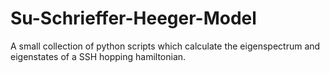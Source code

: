 # Su-Schrieffer-Heeger-Model
 A small collection of python scripts which calculate the eigenspectrum and eigenstates of a SSH hopping hamiltonian.
